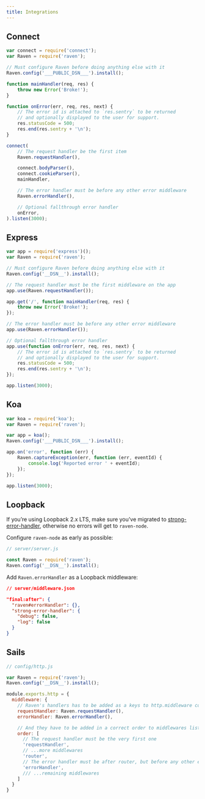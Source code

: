 ```yaml
---
title: Integrations
---
```


## Connect

<!-- WIZARD -->
```javascript
var connect = require('connect');
var Raven = require('raven');

// Must configure Raven before doing anything else with it
Raven.config('___PUBLIC_DSN___').install();

function mainHandler(req, res) {
    throw new Error('Broke!');
}

function onError(err, req, res, next) {
    // The error id is attached to `res.sentry` to be returned
    // and optionally displayed to the user for support.
    res.statusCode = 500;
    res.end(res.sentry + '\n');
}

connect(
    // The request handler be the first item
    Raven.requestHandler(),

    connect.bodyParser(),
    connect.cookieParser(),
    mainHandler,

    // The error handler must be before any other error middleware
    Raven.errorHandler(),

    // Optional fallthrough error handler
    onError,
).listen(3000);
```
<!-- ENDWIZARD -->

## Express

<!-- WIZARD -->
```javascript
var app = require('express')();
var Raven = require('raven');

// Must configure Raven before doing anything else with it
Raven.config('__DSN__').install();

// The request handler must be the first middleware on the app
app.use(Raven.requestHandler());

app.get('/', function mainHandler(req, res) {
    throw new Error('Broke!');
});

// The error handler must be before any other error middleware
app.use(Raven.errorHandler());

// Optional fallthrough error handler
app.use(function onError(err, req, res, next) {
    // The error id is attached to `res.sentry` to be returned
    // and optionally displayed to the user for support.
    res.statusCode = 500;
    res.end(res.sentry + '\n');
});

app.listen(3000);
```
<!-- ENDWIZARD -->

## Koa

<!-- WIZARD -->
```javascript
var koa = require('koa');
var Raven = require('raven');

var app = koa();
Raven.config('___PUBLIC_DSN___').install();

app.on('error', function (err) {
    Raven.captureException(err, function (err, eventId) {
        console.log('Reported error ' + eventId);
    });
});

app.listen(3000);
```
<!-- ENDWIZARD -->

## Loopback

If you’re using Loopback 2.x LTS, make sure you’ve migrated to [strong-error-handler](https://loopback.io/doc/en/lb2/Using-strong-error-handler.html), otherwise no errors will get to `raven-node`.

Configure `raven-node` as early as possible:

```javascript
// server/server.js

const Raven = require('raven');
Raven.config('__DSN__').install();
```

Add `Raven.errorHandler` as a Loopback middleware:

```json
// server/middleware.json

"final:after": {
  "raven#errorHandler": {},
  "strong-error-handler": {
    "debug": false,
    "log": false
  }
}
```

## Sails

```javascript
// config/http.js

var Raven = require('raven');
Raven.config('__DSN__').install();

module.exports.http = {
  middleware: {
    // Raven's handlers has to be added as a keys to http.middleware config object
    requestHandler: Raven.requestHandler(),
    errorHandler: Raven.errorHandler(),

    // And they have to be added in a correct order to middlewares list
    order: [
      // The request handler must be the very first one
      'requestHandler',
      // ...more middlewares
      'router',
      // The error handler must be after router, but before any other error middleware
      'errorHandler',
      /// ...remaining middlewares
    ]
  }
}
```
